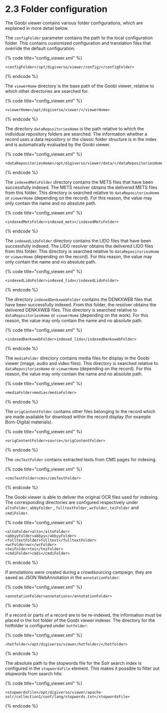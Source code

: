 # 2.3 Folder configuration

The Goobi viewer contains various folder configurations, which are explained in more detail below. 

The `configFolder` parameter contains the path to the local configuration folder. This contains customized configuration and translation files that override the default configuration.

{% code title="config\_viewer.xml" %}
```markup
<configFolder>/opt/digiverso/viewer/config/</configFolder>
```
{% endcode %}

The `viewerHome` directory is the base path of the Goobi viewer, relative to which other directories are searched for.

{% code title="config\_viewer.xml" %}
```markup
<viewerHome>/opt/digiverso/viewer/</viewerHome>
```
{% endcode %}

The directory `dataRepositoriesHome` is the path relative to which the individual repository folders are searched. The information whether a record uses a data repository or the classic folder structure is in the index and is automatically evaluated by the Goobi viewer.

{% code title="config\_viewer.xml" %}
```markup
<dataRepositoriesHome>/opt/digiverso/viewer/data/</dataRepositoriesHome>
```
{% endcode %}

The `indexedMetsFolder` directory contains the METS files that have been successfully indexed. The METS resolver obtains the delivered METS files from this folder. This directory is searched relative to `dataRepositoriesHome` or `viewerHome` \(depending on the record\). For this reason, the value may only contain the name and no absolute path.

{% code title="config\_viewer.xml" %}
```markup
<indexedMetsFolder>indexed_mets</indexedMetsFolder>
```
{% endcode %}

The `indexedLidoFolder` directory contains the LIDO files that have been successfully indexed. The LIDO resolver obtains the delivered LIDO files from this folder. This directory is searched relative to `dataRepositoriesHome` or `viewerHome` \(depending on the record\). For this reason, the value may only contain the name and no absolute path.

{% code title="config\_viewer.xml" %}
```markup
<indexedLidoFolder>indexed_lido</indexedLidoFolder>
```
{% endcode %}

The directory `indexedDenkxwebFolder` contains the DENKXWEB files that have been successfully indexed. From this folder, the resolver obtains the delivered DENKXWEB files. This directory is searched relative to `dataRepositoriesHome` or `viewerHome` \(depending on the work\). For this reason, the value may only contain the name and no absolute path.

{% code title="config\_viewer.xml" %}
```markup
<indexedDenkxwebFolder>indexed_lido</indexedDenkxwebFolder>
```
{% endcode %}

The `mediaFolder` directory contains media files for display in the Goobi viewer \(image, audio and video files\). This directory is searched relative to `dataRepositoriesHome` or `viewerHome` \(depending on the record\). For this reason, the value may only contain the name and no absolute path.

{% code title="config\_viewer.xml" %}
```markup
<mediaFolder>media</mediaFolder>
```
{% endcode %}

 The `origContentFolder` contains other files belonging to the record which are made available for download within the record display \(for example Born-Digital materials\).

{% code title="config\_viewer.xml" %}
```markup
<origContentFolder>source</origContentFolder>
```
{% endcode %}

 The `cmsTextFolder` contains extracted texts from CMS pages for indexing.

{% code title="config\_viewer.xml" %}
```markup
<cmsTextFolder>cms</cmsTextFolder>
```
{% endcode %}

The Goobi viewer is able to deliver the original OCR files used for indexing. The corresponding directories are configured respectively under `altoFolder`, `abbyFolder` , `fulltextFolder`, `wcFolder`, `teiFolder` and `cmdiFolder`.

{% code title="config\_viewer.xml" %}
```markup
<altoFolder>alto</altoFolder>
<abbyyFolder>abbyy</abbyyFolder>
<fulltextFolder>fulltext</fulltextFolder>
<wcFolder>wc</wcFolder>
<teiFolder>tei</teiFolder>
<cmdiFolder>cmdi</cmdiFolder>
```
{% endcode %}

If annotations were created during a crowdsourcing campaign, they are saved as JSON WebAnnotation in the `annotationFolder`:

{% code title="config\_viewer.xml" %}
```markup
<annotationFolder>annotations</annotationFolder>
```
{% endcode %}

If a record or parts of a record are to be re-indexed, the information must be placed in the hot folder of the Goobi viewer indexer. The directory for the hotfolder is configured under `hotfolder`:

{% code title="config\_viewer.xml" %}
```markup
<hotfolder>/opt/digiverso/viewer/hotfolder/</hotfolder>
```
{% endcode %}

The absolute path to the stopwords file for the Solr search index is configured in the `stopwordsFile` element. This makes it possible to filter out stopwords from search hits:

{% code title="config\_viewer.xml" %}
```markup
<stopwordsFile>/opt/digiverso/viewer/apache-solr/collection1/conf/lang/stopwords.txt</stopwordsFile>
```
{% endcode %}

